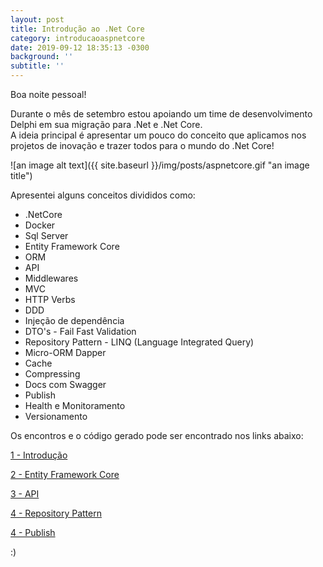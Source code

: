 ```yaml
---
layout: post
title: Introdução ao .Net Core
category: introducaoaspnetcore
date: 2019-09-12 18:35:13 -0300
background: ''
subtitle: ''
---
```


Boa noite pessoal!  

Durante o mês de setembro estou apoiando um time de desenvolvimento Delphi em sua migração para .Net e .Net Core.  
A ideia principal é apresentar um pouco do conceito que aplicamos nos projetos de inovação e trazer todos para o mundo do .Net Core!  

![an image alt text]({{ site.baseurl }}/img/posts/aspnetcore.gif "an image title")  

Apresentei alguns conceitos divididos como:  

- .NetCore  
- Docker  
- Sql Server  
- Entity Framework Core  
- ORM  
- API  
- Middlewares  
- MVC  
- HTTP Verbs  
- DDD  
- Injeção de dependência  
- DTO's - Fail Fast Validation  
- Repository Pattern - LINQ (Language Integrated Query)  
- Micro-ORM Dapper  
- Cache  
- Compressing  
- Docs com Swagger  
- Publish  
- Health e Monitoramento  
- Versionamento  

Os encontros e o código gerado pode ser encontrado nos links abaixo:  

[1 - Introdução ](https://github.com/leduqueiroz/introducaoaspnetcore/tree/master/netcore-intro)  

[2 - Entity Framework Core ](https://github.com/leduqueiroz/introducaoaspnetcore/tree/master/netcore-entityframeworkcore)  

[3 - API ](https://github.com/leduqueiroz/introducaoaspnetcore/tree/master/netcore-api)  
  
[4 - Repository Pattern ](https://github.com/leduqueiroz/introducaoaspnetcore/tree/master/netcore-repositorty-pattern)

[4 - Publish ](https://github.com/leduqueiroz/introducaoaspnetcore/tree/master/netcore-publish)
  
:)
